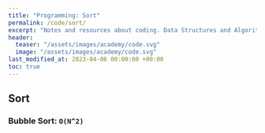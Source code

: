 ```yaml
---
title: "Programming: Sort"
permalink: /code/sort/
excerpt: "Notes and resources about coding. Data Structures and Algorithms: sort"
header:
  teaser: "/assets/images/academy/code.svg"
  image: "/assets/images/academy/code.svg"
last_modified_at: 2023-04-06 00:00:00 +00:00
toc: true
---
```


## Sort

### Bubble Sort: `O(N^2)`

